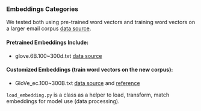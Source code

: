 ### Embeddings Categories

We tested both using pre-trained word vectors and training word vectors on a larger email corpus [data source](https://www.cs.cmu.edu/~./enron/).

#### Pretrained Embeddings Include:

* glove.6B.100~300d.txt [data source](http://nlp.stanford.edu/data/glove.6B.zip "glove.6B.zip")

#### Customized Embeddings (train word vectors on the new corpus):

* GloVe_ec.100~300B.txt [data source](https://drive.google.com/file/d/1KjFlxapoROMzudGXW4X7oiUtJWAHY1M_/view?usp=sharing "GloVe_ec.100~300B.txt") and [reference](https://github.com/stanfordnlp/GloVe) 



`load_embedding.py` is a class as a helper to load, transform, match embeddings for model use (data processing).
